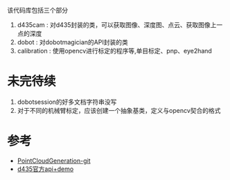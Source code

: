 该代码库包括三个部分
1. d435cam : 对d435封装的类，可以获取图像、深度图、点云、获取图像上一点的深度
2. dobot : 对dobotmagician的API封装的类
3. calibration : 使用opencv进行标定的程序等,单目标定、pnp、eye2hand


# 未完待续
1. dobotsession的好多文档字符串没写
2. 对于不同的机械臂标定，应该创建一个抽象基类，定义与opencv契合的格式

# 参考
- [PointCloudGeneration-git](https://github.com/musimab/PointCloudGeneration)
- [d435官方api+demo](https://dev.intelrealsense.com/docs/python2)
